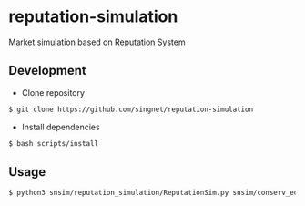 # reputation-simulation
Market simulation based on Reputation System 


## Development 

* Clone repository

```sh
$ git clone https://github.com/singnet/reputation-simulation
```


* Install dependencies

```sh
$ bash scripts/install
```


## Usage

```sh
$ python3 snsim/reputation_simulation/ReputationSim.py snsim/conserv_equil_fix.json
```
